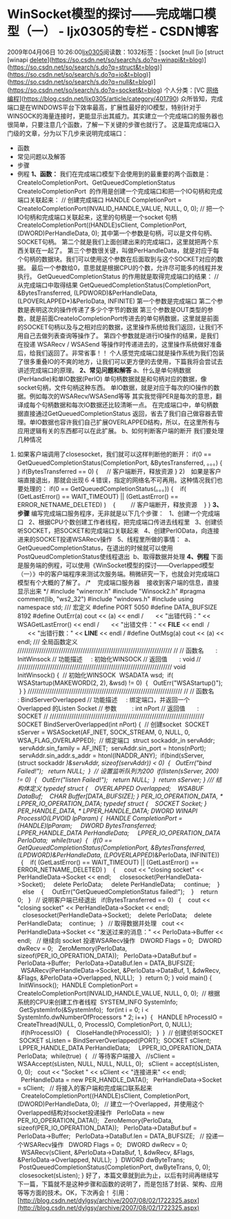 # WinSocket模型的探讨——完成端口模型（一） - ljx0305的专栏 - CSDN博客
2009年04月06日 10:26:00[ljx0305](https://me.csdn.net/ljx0305)阅读数：1032标签：[socket																[null																[io																[struct																[winapi																[delete](https://so.csdn.net/so/search/s.do?q=delete&t=blog)](https://so.csdn.net/so/search/s.do?q=winapi&t=blog)](https://so.csdn.net/so/search/s.do?q=struct&t=blog)](https://so.csdn.net/so/search/s.do?q=io&t=blog)](https://so.csdn.net/so/search/s.do?q=null&t=blog)](https://so.csdn.net/so/search/s.do?q=socket&t=blog)
个人分类：[VC																[网络编程](https://blog.csdn.net/ljx0305/article/category/403915)](https://blog.csdn.net/ljx0305/article/category/401790)
众所皆知，完成端口是在WINDOWS平台下效率最高，扩展性最好的IO模型，特别针对于WINSOCK的海量连接时，更能显示出其威力。其实建立一个完成端口的服务器也很简单，只要注意几个函数，了解一下关键的步骤也就行了。
这是篇完成端口入门级的文章，分为以下几步来说明完成端口： 
- 函数 
- 常见问题以及解答 
- 步骤 
- 例程 
**1、函数：**
我们在完成端口模型下会使用到的最重要的两个函数是：
CreateIoCompletionPort、GetQueuedCompletionStatus
CreateIoCompletionPort  的作用是创建一个完成端口和把一个IO句柄和完成端口关联起来：
// 创建完成端口
HANDLE CompletionPort = CreateIoCompletionPort(INVALID_HANDLE_VALUE, NULL, 0, 0);
// 把一个IO句柄和完成端口关联起来，这里的句柄是一个socket 句柄
CreateIoCompletionPort((HANDLE)sClient, CompletionPort, (DWORD)PerHandleData, 0);
其中第一个参数是句柄，可以是文件句柄、SOCKET句柄。
第二个就是我们上面创建出来的完成端口，这里就把两个东西关联在一起了。
第三个参数很关键，叫做PerHandleData，就是对应于每个句柄的数据块。我们可以使用这个参数在后面取到与这个SOCKET对应的数据。
最后一个参数给0，意思就是根据CPU的个数，允许尽可能多的线程并发执行。
GetQueuedCompletionStatus 的作用就是取得完成端口的结果：
// 从完成端口中取得结果
GetQueuedCompletionStatus(CompletionPort, &BytesTransferred, (LPDWORD)&PerHandleData, (LPOVERLAPPED*)&PerIoData, INFINITE)
第一个参数是完成端口
第二个参数是表明这次的操作传递了多少个字节的数据
第三个参数是OUT类型的参数，就是前面CreateIoCompletionPort传进去的单句柄数据，这里就是前面的SOCKET句柄以及与之相对应的数据，这里操作系统给我们返回，让我们不用自己去做列表查询等操作了。
第四个参数就是进行IO操作的结果，是我们在投递 WSARecv / WSASend 等操作时传递进去的，这里操作系统做好准备后，给我们返回了。非常省事！！
个人感觉完成端口就是操作系统为我们包装了很多重叠IO的不爽的地方，让我们可以更方便的去使用，下篇我将会尝试去讲述完成端口的原理。
**2、常见问题和解答**
a、什么是单句柄数据(PerHandle)和单IO数据(PerIO)
单句柄数据就是和句柄对应的数据，像socket句柄，文件句柄这种东西。
单IO数据，就是对应于每次的IO操作的数据。例如每次的WSARecv/WSASend等等
其实我觉得PER是每次的意思，翻译成每个句柄数据和每次IO数据还比较清晰一点。
在完成端口中，单句柄数据直接通过GetQueuedCompletionStatus 返回，省去了我们自己做容器去管理。单IO数据也容许我们自己扩展OVERLAPPED结构，所以，在这里所有与应用逻辑有关的东西都可以在此扩展。
b、如何判断客户端的断开
我们要处理几种情况
1) 如果客户端调用了closesocket，我们就可以这样判断他的断开：
if(0 == GetQueuedCompletionStatus(CompletionPort, &BytesTransferred, 。。。)
{
}
if(BytesTransferred == 0)
{
    // 客户端断开，释放资源
}
2)　如果是客户端直接退出，那就会出现６４错误，指定的网络名不可再用。这种情况我们也要处理的：
if(0 == GetQueuedCompletionStatus(。。。))
{
   if( (GetLastError() == WAIT_TIMEOUT) || (GetLastError() == ERROR_NETNAME_DELETED) )
   {
        // 客户端断开，释放资源
   }
}
**3、步骤**
编写完成端口服务程序，无非就是以下几个步骤：
  1、创建一个完成端口
  2、根据CPU个数创建工作者线程，把完成端口传进去线程里
  3、创建侦听SOCKET，把SOCKET和完成端口关联起来
  4、创建PerIOData，向连接进来的SOCKET投递WSARecv操作
  5、线程里所做的事情：
 a、GetQueuedCompletionStatus，在退出的时候就可以使用PostQueudCompletionStatus使线程退出
 b、取得数据并处理
**4、例程**
下面是服务端的例程，可以使用《WinSocket模型的探讨——Overlapped模型（一）》中的客户端程序来测试次服务端。稍微研究一下，也就会对完成端口模型有个大概的了解了。
/*
   完成端口服务器
   接收到客户端的信息，直接显示出来
*/
#include "winerror.h"
#include "Winsock2.h"
#pragma comment(lib, "ws2_32")
#include "windows.h"
#include <iostream>
using namespace std;
/// 宏定义
#define PORT 5050
#define DATA_BUFSIZE 8192
#define OutErr(a) cout << (a) << endl /
      << "出错代码：" << WSAGetLastError() << endl /
      << "出错文件：" << __FILE__ << endl  /
      << "出错行数：" << __LINE__ << endl /
#define OutMsg(a) cout << (a) << endl;
/// 全局函数定义
///////////////////////////////////////////////////////////////////////
//
// 函数名       : InitWinsock
// 功能描述     : 初始化WINSOCK
// 返回值       : void 
//
///////////////////////////////////////////////////////////////////////
void InitWinsock()
{
 // 初始化WINSOCK
 WSADATA wsd;
 if( WSAStartup(MAKEWORD(2, 2), &wsd) != 0)
 {
  OutErr("WSAStartup()");
 }
}
///////////////////////////////////////////////////////////////////////
//
// 函数名       : BindServerOverlapped
// 功能描述     : 绑定端口，并返回一个 Overlapped 的Listen Socket
// 参数         : int nPort
// 返回值       : SOCKET 
//
///////////////////////////////////////////////////////////////////////
SOCKET BindServerOverlapped(int nPort)
{
 // 创建socket 
 SOCKET sServer = WSASocket(AF_INET, SOCK_STREAM, 0, NULL, 0, WSA_FLAG_OVERLAPPED);
 // 绑定端口
 struct sockaddr_in servAddr;
 servAddr.sin_family = AF_INET;
 servAddr.sin_port = htons(nPort);
 servAddr.sin_addr.s_addr = htonl(INADDR_ANY);
 if(bind(sServer, (struct sockaddr *)&servAddr, sizeof(servAddr)) < 0)
 {
  OutErr("bind Failed!");
  return NULL;
 }
 // 设置监听队列为200
 if(listen(sServer, 200) != 0)
 {
  OutErr("listen Failed!");
  return NULL;
 }
 return sServer;
}
/// 结构体定义
typedef struct
{
   OVERLAPPED Overlapped;
   WSABUF DataBuf;
   CHAR Buffer[DATA_BUFSIZE];
} PER_IO_OPERATION_DATA, * LPPER_IO_OPERATION_DATA;
typedef struct 
{
   SOCKET Socket;
} PER_HANDLE_DATA, * LPPER_HANDLE_DATA;
DWORD WINAPI ProcessIO(LPVOID lpParam)
{
 HANDLE CompletionPort = (HANDLE)lpParam;
    DWORD BytesTransferred;
    LPPER_HANDLE_DATA PerHandleData;
    LPPER_IO_OPERATION_DATA PerIoData;
 while(true)
 {
  if(0 == GetQueuedCompletionStatus(CompletionPort, &BytesTransferred, (LPDWORD)&PerHandleData, (LPOVERLAPPED*)&PerIoData, INFINITE))
  {
   if( (GetLastError() == WAIT_TIMEOUT) || (GetLastError() == ERROR_NETNAME_DELETED) )
   {
    cout << "closing socket" << PerHandleData->Socket << endl;
    closesocket(PerHandleData->Socket);
    delete PerIoData;
    delete PerHandleData;
    continue;
   }
   else
   {
    OutErr("GetQueuedCompletionStatus failed!");
   }
   return 0;
  }
  // 说明客户端已经退出
  if(BytesTransferred == 0)
  {
   cout << "closing socket" << PerHandleData->Socket << endl;
   closesocket(PerHandleData->Socket);
   delete PerIoData;
   delete PerHandleData;
   continue;
  }
  // 取得数据并处理
  cout << PerHandleData->Socket << "发送过来的消息：" << PerIoData->Buffer << endl;
  // 继续向 socket 投递WSARecv操作
  DWORD Flags = 0;
  DWORD dwRecv = 0;
  ZeroMemory(PerIoData, sizeof(PER_IO_OPERATION_DATA));
  PerIoData->DataBuf.buf = PerIoData->Buffer;
  PerIoData->DataBuf.len = DATA_BUFSIZE;
  WSARecv(PerHandleData->Socket, &PerIoData->DataBuf, 1, &dwRecv, &Flags, &PerIoData->Overlapped, NULL); 
 }
 return 0;
}
void main()
{
 InitWinsock();
 HANDLE CompletionPort = CreateIoCompletionPort(INVALID_HANDLE_VALUE, NULL, 0, 0);
 // 根据系统的CPU来创建工作者线程
 SYSTEM_INFO SystemInfo;
 GetSystemInfo(&SystemInfo);
 for(int i = 0; i < SystemInfo.dwNumberOfProcessors * 2; i++)
 {
  HANDLE hProcessIO = CreateThread(NULL, 0, ProcessIO, CompletionPort, 0, NULL);
  if(hProcessIO)
  {
   CloseHandle(hProcessIO);
  }
 }
 // 创建侦听SOCKET
 SOCKET sListen = BindServerOverlapped(PORT);
 SOCKET sClient;
 LPPER_HANDLE_DATA PerHandleData;
    LPPER_IO_OPERATION_DATA PerIoData;
 while(true)
 {
  // 等待客户端接入
  //sClient = WSAAccept(sListen, NULL, NULL, NULL, 0);
  sClient = accept(sListen, 0, 0);
  cout << "Socket " << sClient << "连接进来" << endl;
  PerHandleData = new PER_HANDLE_DATA();
  PerHandleData->Socket = sClient;
  // 将接入的客户端和完成端口联系起来
  CreateIoCompletionPort((HANDLE)sClient, CompletionPort, (DWORD)PerHandleData, 0);
  // 建立一个Overlapped，并使用这个Overlapped结构对socket投递操作
  PerIoData = new PER_IO_OPERATION_DATA();
  ZeroMemory(PerIoData, sizeof(PER_IO_OPERATION_DATA));
  PerIoData->DataBuf.buf = PerIoData->Buffer;
  PerIoData->DataBuf.len = DATA_BUFSIZE;
  // 投递一个WSARecv操作
  DWORD Flags = 0;
  DWORD dwRecv = 0;
  WSARecv(sClient, &PerIoData->DataBuf, 1, &dwRecv, &Flags, &PerIoData->Overlapped, NULL);
 }
 DWORD dwByteTrans;
 PostQueuedCompletionStatus(CompletionPort, dwByteTrans, 0, 0);
 closesocket(sListen);
}
好了，本篇文章就到此为止，以后有时间再继续写下一篇，下篇就不是这种步骤和函数的说明了，而是包括了封装、架构、应用等等方面的技术。OK，下次再会！
引用：[http://blog.csdn.net/dylgsy/archive/2007/08/02/1722325.aspx](http://blog.csdn.net/dylgsy/archive/2007/08/02/1722325.aspx)
